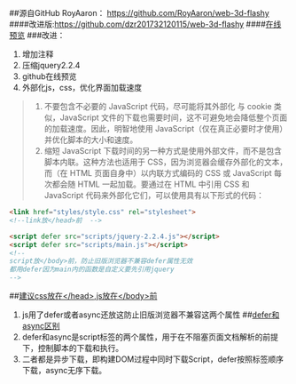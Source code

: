 ##源自GitHub RoyAaron： <https://github.com/RoyAaron/web-3d-flashy>
####改进版:<https://github.com/dzr201732120115/web-3d-flashy>
####[在线预览](https://dzr201732120115.github.io/web-3d-flashy/3d)
###改进：
1. 增加注释
2. 压缩jquery2.2.4
3. github在线预览
4. 外部化js，css，优化界面加载速度
>1. 不要包含不必要的 JavaScript 代码，尽可能将其外部化
与 cookie 类似，JavaScript 文件的下载也需要时间，这不可避免地会降低整个页面的加载速度。因此，明智地使用 JavaScript（仅在真正必要时才使用）并优化脚本的大小和速度。
>2. 缩短 JavaScript 下载时间的另一种方式是使用外部文件，而不是包含脚本内联。这种方法也适用于 CSS，因为浏览器会缓存外部化的文本，而（在 HTML 页面自身中）以内联方式编码的 CSS 或 JavaScript 每次都会随 HTML 一起加载。要通过在 HTML 中引用 CSS 和 JavaScript 代码来外部化它们，可以使用具有以下形式的代码：

```html
<link href="styles/style.css" rel="stylesheet">
<!--link放</head>前  -->

<script defer src="scripts/jquery-2.2.4.js"></script>
<script defer src="scripts/main.js"></script>
<!--
script放</body>前，防止旧版浏览器不兼容defer属性无效  
都用defer因为main内的函数是自定义要先引用jquery
-->
```
##[建议css放在<\/head>,js放在<\/body>前](http://vlambda.com/wz_wTk0CIh8Wn.html)
1. js用了defer或者async还放这防止旧版浏览器不兼容这两个属性
##[defer和async区别](https://blog.csdn.net/liuhe688/article/details/51247484)
1. defer和async是script标签的两个属性，用于在不阻塞页面文档解析的前提下，控制脚本的下载和执行。
2. 二者都是异步下载，即构建DOM过程中同时下载Script，defer按照标签顺序下载，async无序下载。